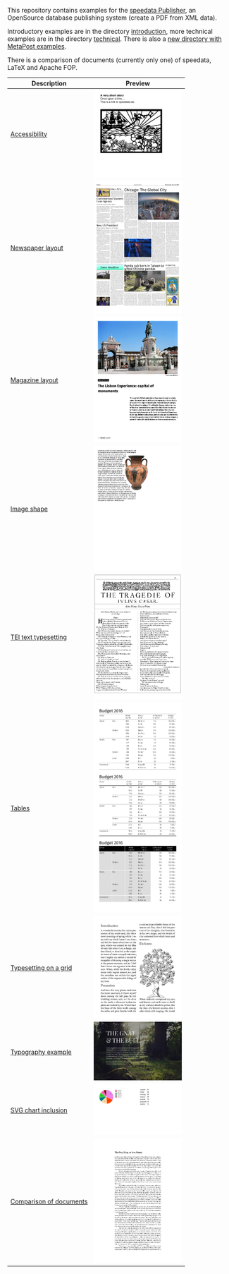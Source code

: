 This repository contains examples for the [speedata Publisher](https://github.com/speedata/publisher), an OpenSource database publishing system (create a PDF from XML data).

Introductory examples are in the directory [introduction](introduction), more technical examples are in the directory [technical](technical). There is also a [new directory with MetaPost examples](metapost).

There is a comparison of documents (currently only one) of speedata, LaTeX and Apache FOP.

Description  | Preview
------------ | -------------
[Accessibility](accessibility) | <a href="accessibility"><img src="accessibility/firstpage.png" width="200"></a>
[Newspaper layout](news) | <a href="news"><img src="news/firstpage.png" width="200"></a>
[Magazine layout](magazine) | <a href="magazine"><img src="magazine/firstpage.png" width="200"></a>
[Image shape](imageshape) | <a href="imageshape"><img src="imageshape/firstpage.png" width="200"></a>
[TEI text typesetting](shakespeare) | <a href="shakespeare"><img src="shakespeare/firstpage.png" width="200"></a>
[Tables](tables) | <a href="tables"><img src="tables/firstpage.png" width="200"></a>
[Typesetting on a grid](grid) | <a href="grid"><img src="grid/firstpage.png" width="200"></a>
[Typography example](aesopgnatbull) | <a href="aesopgnatbull"><img src="aesopgnatbull/firstpage.png" width="200"></a>
[SVG chart inclusion](charts) | <a href="charts"><img src="charts/firstpage.png" width="200"></a>
[Comparison of documents](compare/frogking) | <a href="compare/frogking"><img src="compare/frogking/publisher/firstpage.png" width="200"></a>
